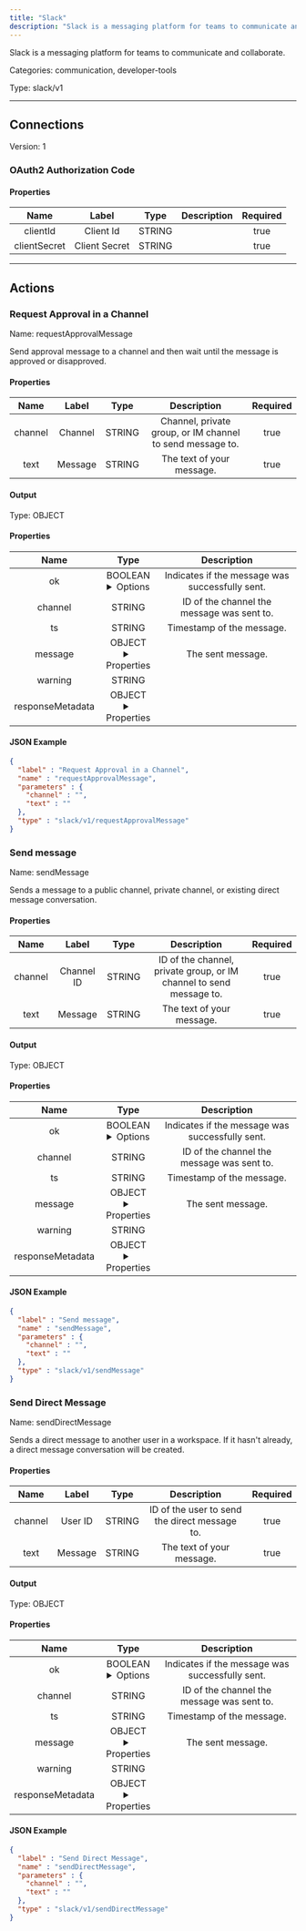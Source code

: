 ```yaml
---
title: "Slack"
description: "Slack is a messaging platform for teams to communicate and collaborate."
---
```


Slack is a messaging platform for teams to communicate and collaborate.


Categories: communication, developer-tools


Type: slack/v1

<hr />



## Connections

Version: 1


### OAuth2 Authorization Code

#### Properties

|      Name       |      Label     |     Type     |     Description     | Required |
|:---------------:|:--------------:|:------------:|:-------------------:|:--------:|
| clientId | Client Id | STRING |  | true |
| clientSecret | Client Secret | STRING |  | true |





<hr />



## Actions


### Request Approval in a Channel
Name: requestApprovalMessage

Send approval message to a channel and then wait until the message is approved or disapproved.

#### Properties

|      Name       |      Label     |     Type     |     Description     | Required |
|:---------------:|:--------------:|:------------:|:-------------------:|:--------:|
| channel | Channel | STRING | Channel, private group, or IM channel to send message to. | true |
| text | Message | STRING | The text of your message. | true |


#### Output



Type: OBJECT


#### Properties

|     Name     |     Type     |     Description     |
|:------------:|:------------:|:-------------------:|
| ok | BOOLEAN <details> <summary> Options </summary> true, false </details> | Indicates if the message was successfully sent. |
| channel | STRING | ID of the channel the message was sent to. |
| ts | STRING | Timestamp of the message. |
| message | OBJECT <details> <summary> Properties </summary> {STRING\(user), STRING\(type), STRING\(ts), STRING\(text), STRING\(team), STRING\(subtype)} </details> | The sent message. |
| warning | STRING |  |
| responseMetadata | OBJECT <details> <summary> Properties </summary> {[STRING]\(messages)} </details> |  |




#### JSON Example
```json
{
  "label" : "Request Approval in a Channel",
  "name" : "requestApprovalMessage",
  "parameters" : {
    "channel" : "",
    "text" : ""
  },
  "type" : "slack/v1/requestApprovalMessage"
}
```


### Send message
Name: sendMessage

Sends a message to a public channel, private channel, or existing direct message conversation.

#### Properties

|      Name       |      Label     |     Type     |     Description     | Required |
|:---------------:|:--------------:|:------------:|:-------------------:|:--------:|
| channel | Channel ID | STRING | ID of the channel, private group, or IM channel to send message to. | true |
| text | Message | STRING | The text of your message. | true |


#### Output



Type: OBJECT


#### Properties

|     Name     |     Type     |     Description     |
|:------------:|:------------:|:-------------------:|
| ok | BOOLEAN <details> <summary> Options </summary> true, false </details> | Indicates if the message was successfully sent. |
| channel | STRING | ID of the channel the message was sent to. |
| ts | STRING | Timestamp of the message. |
| message | OBJECT <details> <summary> Properties </summary> {STRING\(user), STRING\(type), STRING\(ts), STRING\(text), STRING\(team), STRING\(subtype)} </details> | The sent message. |
| warning | STRING |  |
| responseMetadata | OBJECT <details> <summary> Properties </summary> {[STRING]\(messages)} </details> |  |




#### JSON Example
```json
{
  "label" : "Send message",
  "name" : "sendMessage",
  "parameters" : {
    "channel" : "",
    "text" : ""
  },
  "type" : "slack/v1/sendMessage"
}
```


### Send Direct Message
Name: sendDirectMessage

Sends a direct message to another user in a workspace. If it hasn't already, a direct message conversation will be created.

#### Properties

|      Name       |      Label     |     Type     |     Description     | Required |
|:---------------:|:--------------:|:------------:|:-------------------:|:--------:|
| channel | User ID | STRING | ID of the user to send the direct message to. | true |
| text | Message | STRING | The text of your message. | true |


#### Output



Type: OBJECT


#### Properties

|     Name     |     Type     |     Description     |
|:------------:|:------------:|:-------------------:|
| ok | BOOLEAN <details> <summary> Options </summary> true, false </details> | Indicates if the message was successfully sent. |
| channel | STRING | ID of the channel the message was sent to. |
| ts | STRING | Timestamp of the message. |
| message | OBJECT <details> <summary> Properties </summary> {STRING\(user), STRING\(type), STRING\(ts), STRING\(text), STRING\(team), STRING\(subtype)} </details> | The sent message. |
| warning | STRING |  |
| responseMetadata | OBJECT <details> <summary> Properties </summary> {[STRING]\(messages)} </details> |  |




#### JSON Example
```json
{
  "label" : "Send Direct Message",
  "name" : "sendDirectMessage",
  "parameters" : {
    "channel" : "",
    "text" : ""
  },
  "type" : "slack/v1/sendDirectMessage"
}
```




